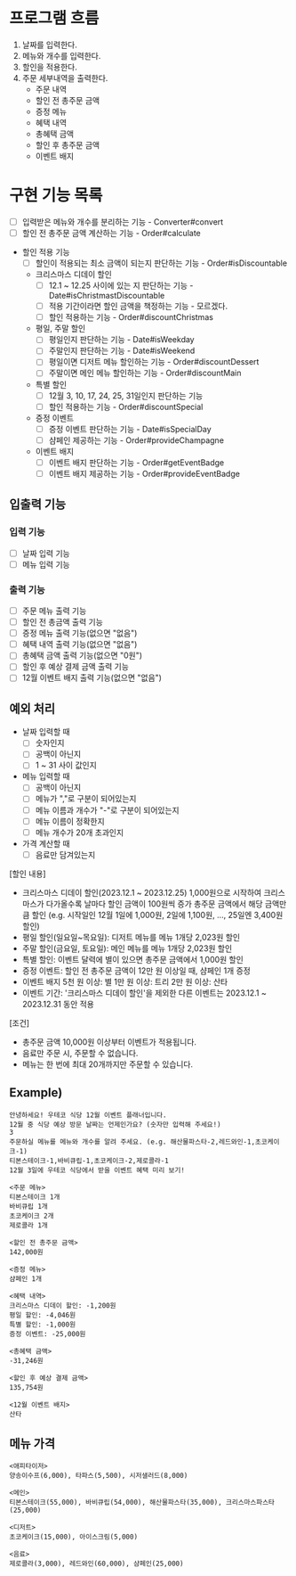 # 프로그램 흐름
1. 날짜를 입력한다.
2. 메뉴와 개수를 입력한다.
3. 할인을 적용한다.
4. 주문 세부내역을 출력한다.
    - 주문 내역 
    - 할인 전 총주문 금액
    - 증정 메뉴
    - 혜택 내역
    - 총혜택 금액
    - 할인 후 총주문 금액
    - 이벤트 배지

# 구현 기능 목록
- [ ] 입력받은 메뉴와 개수를 분리하는 기능 - Converter#convert
- [ ] 할인 전 총주문 금액 계산하는 기능 - Order#calculate
- 할인 적용 기능 
    - [ ] 할인이 적용되는 최소 금액이 되는지 판단하는 기능 - Order#isDiscountable
    - 크리스마스 디데이 할인
        - [ ] 12.1 ~ 12.25 사이에 있는 지 판단하는 기능 - Date#isChristmastDiscountable
        - [ ] 적용 기간이라면 할인 금액을 책정하는 기능 - 모르겠다.
        - [ ] 할인 적용하는 기능 - Order#discountChristmas
    - 평일, 주말 할인
        - [ ] 평일인지 판단하는 기능 - Date#isWeekday 
        - [ ] 주말인지 판단하는 기능 - Date#isWeekend
        - [ ] 평일이면 디저트 메뉴 할인하는 기능 - Order#discountDessert
        - [ ] 주말이면 메인 메뉴 할인하는 기능 - Order#discountMain
    - 특별 할인
        - [ ] 12월 3, 10, 17, 24, 25, 31일인지 판단하는 기능
        - [ ] 할인 적용하는 기능 - Order#discountSpecial
    - 증정 이벤트
        - [ ] 증정 이벤트 판단하는 기능 - Date#isSpecialDay
        - [ ] 샴페인 제공하는 기능 - Order#provideChampagne
    - 이벤트 배지
        - [ ] 이벤트 배지 판단하는 기능 - Order#getEventBadge
        - [ ] 이벤트 배지 제공하는 기능 - Order#provideEventBadge

## 입출력 기능
### 입력 기능
- [ ] 날짜 입력 기능
- [ ] 메뉴 입력 기능

### 출력 기능
- [ ] 주문 메뉴 출력 기능
- [ ] 할인 전 총금액 출력 기능
- [ ] 증정 메뉴 출력 기능(없으면 "없음")
- [ ] 혜택 내역 출력 기능(없으면 "없음")
- [ ] 총혜택 금액 출력 기능(없으면 "0원")
- [ ] 할인 후 예상 결제 금액 출력 기능
- [ ] 12월 이벤트 배지 출력 기능(없으면 "없음")

## 예외 처리
- 날짜 입력할 때
  - [ ] 숫자인지
  - [ ] 공백이 아닌지
  - [ ] 1 ~ 31 사이 값인지

- 메뉴 입력할 때
    - [ ] 공백이 아닌지
    - [ ] 메뉴가 ","로 구분이 되어있는지
    - [ ] 메뉴 이름과 개수가 "-"로 구분이 되어있는지
    - [ ] 메뉴 이름이 정확한지
    - [ ] 메뉴 개수가 20개 초과인지

- 가격 계산할 때
  - [ ] 음료만 담겨있는지

[할인 내용]
- 크리스마스 디데이 할인(2023.12.1 ~ 2023.12.25)
    1,000원으로 시작하여 크리스마스가 다가올수록 날마다 할인 금액이 100원씩 증가
    총주문 금액에서 해당 금액만큼 할인
    (e.g. 시작일인 12월 1일에 1,000원, 2일에 1,100원, ..., 25일엔 3,400원 할인)
- 평일 할인(일요일~목요일): 디저트 메뉴를 메뉴 1개당 2,023원 할인
- 주말 할인(금요일, 토요일): 메인 메뉴를 메뉴 1개당 2,023원 할인
- 특별 할인: 이벤트 달력에 별이 있으면 총주문 금액에서 1,000원 할인
- 증정 이벤트: 할인 전 총주문 금액이 12만 원 이상일 때, 샴페인 1개 증정
- 이벤트 배지
    5천 원 이상: 별 
    1만 원 이상: 트리
    2만 원 이상: 산타
- 이벤트 기간: '크리스마스 디데이 할인'을 제외한 다른 이벤트는 2023.12.1 ~ 2023.12.31 동안 적용
    
[조건]
- 총주문 금액 10,000원 이상부터 이벤트가 적용됩니다.
- 음료만 주문 시, 주문할 수 없습니다.
- 메뉴는 한 번에 최대 20개까지만 주문할 수 있습니다.


## Example)
    안녕하세요! 우테코 식당 12월 이벤트 플래너입니다.
    12월 중 식당 예상 방문 날짜는 언제인가요? (숫자만 입력해 주세요!)
    3
    주문하실 메뉴를 메뉴와 개수를 알려 주세요. (e.g. 해산물파스타-2,레드와인-1,초코케이크-1)
    티본스테이크-1,바비큐립-1,초코케이크-2,제로콜라-1
    12월 3일에 우테코 식당에서 받을 이벤트 혜택 미리 보기!
    
    <주문 메뉴>
    티본스테이크 1개
    바비큐립 1개
    초코케이크 2개
    제로콜라 1개
    
    <할인 전 총주문 금액>
    142,000원
    
    <증정 메뉴>
    샴페인 1개
    
    <혜택 내역>
    크리스마스 디데이 할인: -1,200원
    평일 할인: -4,046원
    특별 할인: -1,000원
    증정 이벤트: -25,000원
    
    <총혜택 금액>
    -31,246원
    
    <할인 후 예상 결제 금액>
    135,754원
    
    <12월 이벤트 배지>
    산타

## 메뉴 가격
    <애피타이저>
    양송이수프(6,000), 타파스(5,500), 시저샐러드(8,000)
    
    <메인>
    티본스테이크(55,000), 바비큐립(54,000), 해산물파스타(35,000), 크리스마스파스타(25,000)
    
    <디저트>
    초코케이크(15,000), 아이스크림(5,000)
    
    <음료>
    제로콜라(3,000), 레드와인(60,000), 샴페인(25,000)

